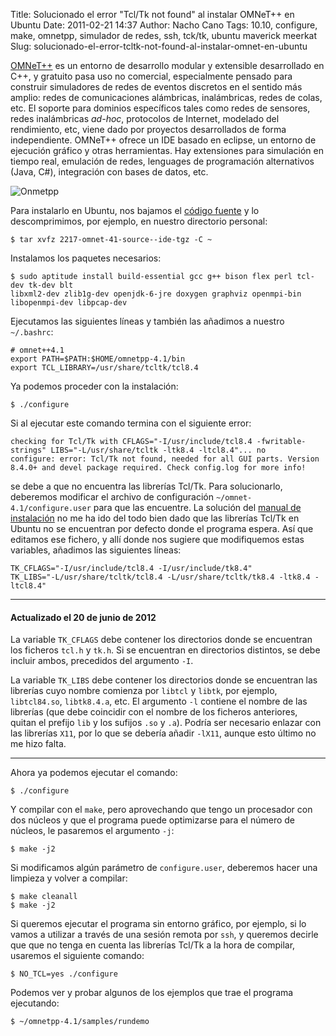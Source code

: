 Title: Solucionado el error "Tcl/Tk not found" al instalar OMNeT++ en Ubuntu
Date: 2011-02-21 14:37
Author: Nacho Cano
Tags: 10.10, configure, make, omnetpp, simulador de redes, ssh, tck/tk, ubuntu maverick meerkat
Slug: solucionado-el-error-tcltk-not-found-al-instalar-omnet-en-ubuntu

[OMNeT++][] es un entorno de desarrollo modular y extensible
desarrollado en C++, y gratuito pasa uso no comercial, especialmente
pensado para construir simuladores de redes de eventos discretos en el
sentido más amplio: redes de comunicaciones alámbricas, inalámbricas,
redes de colas, etc. El soporte para dominios específicos tales como
redes de sensores, redes inalámbricas _ad-hoc_, protocolos de Internet,
modelado del rendimiento, etc, viene dado por proyectos desarrollados de
forma independiente. OMNeT++ ofrece un IDE basado en eclipse, un entorno
de ejecución gráfico y otras herramientas. Hay extensiones para
simulación en tiempo real, emulación de redes, lenguages de programación
alternativos (Java, C\#), integración con bases de datos, etc.

![Onmetpp]({static}/images/omnetpp-300x224.png)

Para instalarlo en Ubuntu, nos bajamos el [código fuente][] y lo
descomprimimos, por ejemplo, en nuestro directorio personal:

    $ tar xvfz 2217-omnet-41-source--ide-tgz -C ~

Instalamos los paquetes necesarios:

    $ sudo aptitude install build-essential gcc g++ bison flex perl tcl-dev tk-dev blt
    libxml2-dev zlib1g-dev openjdk-6-jre doxygen graphviz openmpi-bin
    libopenmpi-dev libpcap-dev

Ejecutamos las siguientes líneas y también las añadimos a nuestro
`~/.bashrc`:

    # omnet++4.1
    export PATH=$PATH:$HOME/omnetpp-4.1/bin
    export TCL_LIBRARY=/usr/share/tcltk/tcl8.4

Ya podemos proceder con la instalación:

    $ ./configure

Si al ejecutar este comando termina con el siguiente error:

    checking for Tcl/Tk with CFLAGS="-I/usr/include/tcl8.4 -fwritable-strings" LIBS="-L/usr/share/tcltk -ltk8.4 -ltcl8.4"... no
    configure: error: Tcl/Tk not found, needed for all GUI parts. Version 8.4.0+ and devel package required. Check config.log for more info!

se debe a que no encuentra las librerías Tcl/Tk. Para solucionarlo,
deberemos modificar el archivo de configuración
`~/omnet-4.1/configure.user` para que las encuentre. La solución del
[manual de instalación][] no me ha ido del todo bien dado que las
librerías Tcl/Tk en Ubuntu no se encuentran por defecto donde el
programa espera. Así que editamos ese fichero, y allí donde nos sugiere
que modifiquemos estas variables, añadimos las siguientes líneas:

    TK_CFLAGS="-I/usr/include/tcl8.4 -I/usr/include/tk8.4"
    TK_LIBS="-L/usr/share/tcltk/tcl8.4 -L/usr/share/tcltk/tk8.4 -ltk8.4 -ltcl8.4"

* * * * *

#### Actualizado el 20 de junio de 2012

La variable `TK_CFLAGS` debe contener los directorios donde se
encuentran los ficheros `tcl.h` y `tk.h`. Si se encuentran en
directorios distintos, se debe incluir ambos, precedidos del argumento
`-I`.

La variable `TK_LIBS` debe contener los directorios donde se encuentran
las librerías cuyo nombre comienza por `libtcl` y `libtk`, por ejemplo,
`libtcl84.so`, `libtk8.4.a`, etc. El argumento `-l` contiene el nombre de
las librerías (que debe coincidir con el nombre de los ficheros
anteriores, quitan el prefijo `lib` y los sufijos `.so` y `.a`). Podría
ser necesario enlazar con las librerías `X11`, por lo que se debería
añadir `-lX11`, aunque esto último no me hizo falta.

* * * * *

Ahora ya podemos ejecutar el comando:

    $ ./configure

Y compilar con el `make`, pero aprovechando que tengo un procesador con
dos núcleos y que el programa puede optimizarse para el número de
núcleos, le pasaremos el argumento `-j`:

    $ make -j2

Si modificamos algún parámetro de `configure.user`, deberemos hacer una
limpieza y volver a compilar:

    $ make cleanall
    $ make -j2

Si queremos ejecutar el programa sin entorno gráfico, por ejemplo, si lo
vamos a utilizar a través de una sesión remota por `ssh`, y queremos
decirle que que no tenga en cuenta las librerías Tcl/Tk a la hora de
compilar, usaremos el siguiente comando:

    $ NO_TCL=yes ./configure

Podemos ver y probar algunos de los ejemplos que trae el programa
ejecutando:

    $ ~/omnetpp-4.1/samples/rundemo

  [OMNeT++]: http://www.omnetpp.org/
    "OMNeT++"
  [código fuente]: http://www.omnetpp.org/omnetpp/doc_details/2217-omnet-41-source--ide-tgz
    "código fuente"
  [manual de instalación]: http://omnetpp.org/doc/omnetpp41/InstallGuide.pdf
    "manual de instalación de omnet++"
